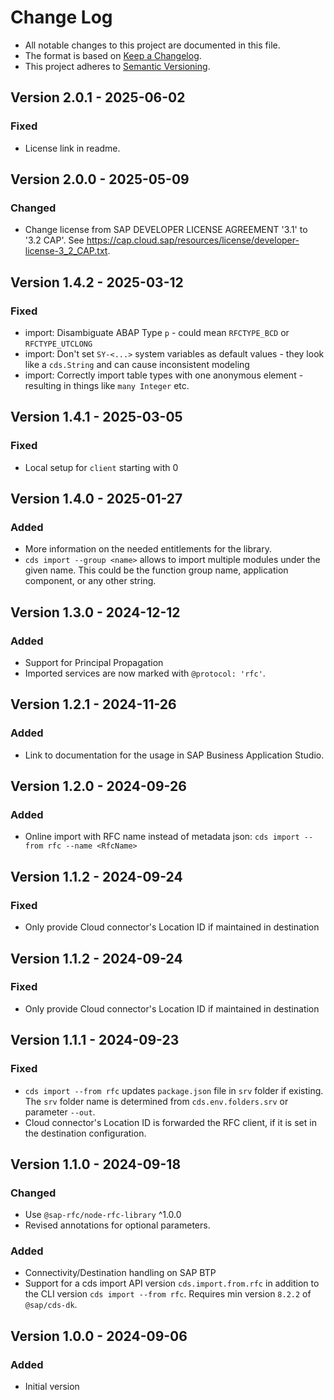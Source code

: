 # Change Log

- All notable changes to this project are documented in this file.
- The format is based on [Keep a Changelog](https://keepachangelog.com/).
- This project adheres to [Semantic Versioning](https://semver.org/).

## Version 2.0.1 - 2025-06-02

### Fixed

- License link in readme.

## Version 2.0.0 - 2025-05-09

### Changed

- Change license from SAP DEVELOPER LICENSE AGREEMENT '3.1' to '3.2 CAP'. See https://cap.cloud.sap/resources/license/developer-license-3_2_CAP.txt.

## Version 1.4.2 - 2025-03-12

### Fixed

- import: Disambiguate ABAP Type `p` - could mean `RFCTYPE_BCD` or `RFCTYPE_UTCLONG`
- import: Don't set `SY-<...>` system variables as default values - they look like a `cds.String` and can cause inconsistent modeling
- import: Correctly import table types with one anonymous element - resulting in things like `many Integer` etc.

## Version 1.4.1 - 2025-03-05

### Fixed

- Local setup for `client` starting with 0

## Version 1.4.0 - 2025-01-27

### Added

- More information on the needed entitlements for the library.
- `cds import --group <name>` allows to import multiple modules under the given name.  This could be the function group name, application component, or any other string.

## Version 1.3.0 - 2024-12-12

### Added

- Support for Principal Propagation
- Imported services are now marked with `@protocol: 'rfc'`.

## Version 1.2.1 - 2024-11-26

### Added

- Link to documentation for the usage in SAP Business Application Studio.

## Version 1.2.0 - 2024-09-26

### Added

- Online import with RFC name instead of metadata json: `cds import --from rfc --name <RfcName>`

## Version 1.1.2 - 2024-09-24

### Fixed

- Only provide Cloud connector's Location ID if maintained in destination

## Version 1.1.2 - 2024-09-24

### Fixed

- Only provide Cloud connector's Location ID if maintained in destination

## Version 1.1.1 - 2024-09-23

### Fixed

- `cds import --from rfc` updates `package.json` file in `srv` folder if existing. The `srv` folder name is determined from `cds.env.folders.srv` or parameter `--out`.
- Cloud connector's Location ID is forwarded the RFC client, if it is set in the destination configuration.

## Version 1.1.0 - 2024-09-18

### Changed

- Use `@sap-rfc/node-rfc-library` ^1.0.0
- Revised annotations for optional parameters.

### Added

- Connectivity/Destination handling on SAP BTP
- Support for a cds import API version `cds.import.from.rfc` in addition to the CLI version `cds import --from rfc`. Requires min version `8.2.2` of `@sap/cds-dk`.


## Version 1.0.0 - 2024-09-06

### Added

- Initial version
